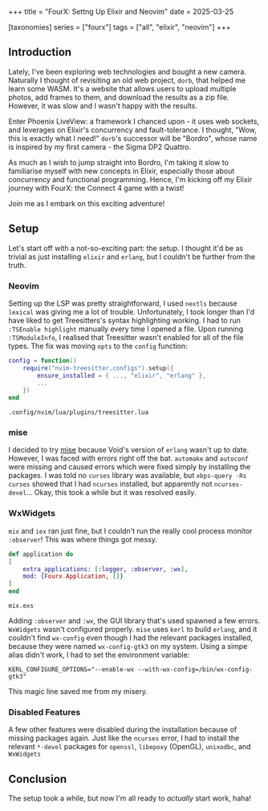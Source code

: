 +++
title = "FourX: Settng Up Elixir and Neovim"
date = 2025-03-25

[taxonomies]
series = ["fourx"]
tags = ["all", "elixir", "neovim"]
+++

## Introduction
Lately, I've been exploring web technologies and bought a new camera.
Naturally I thought of revisiting an old web project, `dorb`, that helped me learn some WASM.
It's a website that allows users to upload multiple photos, add frames to them, and download the results as a zip file.
However, it was slow and I wasn't happy with the results.

Enter Phoenix LiveView: a framework I chanced upon - it uses web sockets, and leverages on Elixir's concurrency and fault-tolerance.
I thought, "Wow, this is exactly what I need!"
`dorb`'s successor will be "Bordro", whose name is inspired by my first camera - the Sigma DP2 Quattro.

As much as I wish to jump straight into Bordro, I'm taking it slow to familiarise myself with new concepts in Elixir, especially those about concurrency and functional programming.
Hence, I'm kicking off my Elixir journey with FourX: the Connect 4 game with a twist!

Join me as I embark on this exciting adventure!

## Setup
Let's start off with a not-so-exciting part: the setup. I thought it'd be as trivial as just installing `elixir` and `erlang`, but I couldn't be further from the truth.

### Neovim
Setting up the LSP was pretty straightforward, I used `nextls` because `lexical` was giving me a lot of trouble.
Unfortunately, I took longer than I'd have liked to get Treesitters's syntax highlighting working.
I had to run `:TSEnable highlight` manually every time I opened a file.
Upon running `:TSModuleInfo`, I realised that Treesitter wasn't enabled for all of the file types.
The fix was moving `opts` to the `config` function:

```lua
config = function()
    require("nvim-treesitter.configs").setup({
        ensure_installed = { ..., "elixir", "erlang" },
        ...
    })
end
```
`.config/nvim/lua/plugins/treesitter.lua`

### mise
I decided to try [mise](https://github.com/jdx/mise) because Void's version of `erlang` wasn't up to date.
However, I was faced with errors right off the bat.
`automake` and `autoconf` were missing and caused errors which were fixed simply by installing the packages.
I was told no `curses` library was available, but `xbps-query -Rs curses` showed that I had `ncurses` installed,
but apparently not `ncurses-devel`... Okay, this took a while but it was resolved easily.

### WxWidgets
`mix` and `iex` ran just fine, but I couldn't run the really cool process monitor `:observer`!
This was where things got messy.

```elixir
def application do
[
    extra_applications: [:logger, :observer, :wx],
    mod: {Fourx.Application, []}
]
end
```
`mix.exs`

Adding `:observer` and `:wx`, the GUI library that's used spawned a few errors.
`WxWidgets` wasn't configured properly.
`mise` uses `kerl` to build `erlang`, and it couldn't find `wx-config` even though I had the relevant packages installed, because they were named `wx-config-gtk3` on my system.
Using a simpe alias didn't work, I had to set the environment variable:

`KERL_CONFIGURE_OPTIONS="--enable-wx --with-wx-config=/bin/wx-config-gtk3"`

This magic line saved me from my misery.

### Disabled Features
A few other features were disabled during the installation because of missing packages again.
Just like the `ncurses` error, I had to install the relevant `*-devel` packages for `openssl`, `libepoxy` (OpenGL), `unixodbc`, and `WxWidgets` 

## Conclusion
The setup took a while, but now I'm all ready to *actually* start work, haha!

